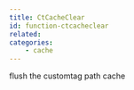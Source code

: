 ```yaml
---
title: CtCacheClear
id: function-ctcacheclear
related:
categories:
    - cache
---
```


flush the customtag path cache